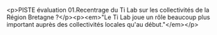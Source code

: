 &lt;p&gt;PISTE évaluation 01.Recentrage du Ti Lab sur les collectivités de la Région Bretagne ?&lt;&#x2F;p&gt;&lt;p&gt;&lt;em&gt;&quot;Le Ti Lab joue un rôle beaucoup plus important auprès des collectivités locales qu&#x27;au début.&quot;&lt;&#x2F;em&gt;&lt;&#x2F;p&gt;